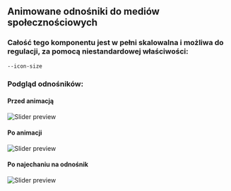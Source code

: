 ## Animowane odnośniki do mediów społecznościowych
### Całość tego komponentu jest w pełni skalowalna i możliwa do regulacji, za pomocą niestandardowej właściwości:
```css
--icon-size
```
### Podgląd odnośników:
#### Przed animacją
![Slider preview](https://i.ibb.co/YL2XzZm/social-buttons-before.png)
#### Po animacji
![Slider preview](https://i.ibb.co/RH28DnJ/social-buttons-after.png)
#### Po najechaniu na odnośnik
![Slider preview](https://i.ibb.co/WnFBPqz/social-buttons-after-2.png)
